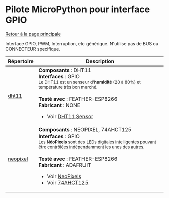 # Pilote MicroPython pour interface GPIO
[Retour à la page principale](../../readme.md)

Interface GPIO, PWM, Interruption, etc générique. N'utilise pas de BUS ou CONNECTEUR specifique.

<table>
<thead>
  <th>Répertoire</th><th>Description</th>
</thead>
<tbody>
  <tr><td><a href="../../../../dht11">dht11</a></td>
      <td><strong>Composants</strong> : DHT11<br />
      <strong>Interfaces</strong> : GPIO<br />
<small>Le DHT11 est un senseur d'<strong>humidité</strong> (20 à 80%) et température très bon marché.</small><br/><br />
      <strong>Testé avec</strong> : FEATHER-ESP8266<br />
      <strong>Fabricant</strong> : NONE<br />
<ul>
<li>Voir <a href="http://shop.mchobby.be/product.php?id_product=708">DHT11 Sensor</a></li>
</ul>
      </td>
  </tr>
  <tr><td><a href="../../../../neopixel">neopixel</a></td>
      <td><strong>Composants</strong> : NEOPIXEL, 74AHCT125<br />
      <strong>Interfaces</strong> : GPIO<br />
<small>Les <strong>NéoPixels</strong> sont des LEDs digitales intelligentes pouvant être contrôlées indépendamment les unes des autres.</small><br/><br />
      <strong>Testé avec</strong> : FEATHER-ESP8266<br />
      <strong>Fabricant</strong> : ADAFRUIT<br />
<ul>
<li>Voir <a href="https://shop.mchobby.be/fr/55-neopixels-et-dotstar">NeoPixels</a></li>
<li>Voir <a href="https://shop.mchobby.be/fr/ci/1041-74ahct125-4x-level-shifter-3v-a-5v-3232100010413.html">74AHCT125</a></li>
</ul>
      </td>
  </tr>
</tbody>
</table>
